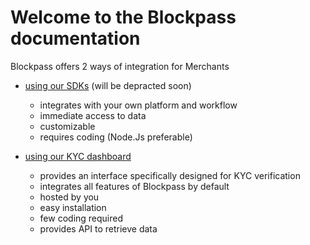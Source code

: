 # Welcome to the Blockpass documentation


Blockpass offers 2 ways of integration for Merchants

  * [using our SDKs](/docs/sdk.md) (will be depracted soon)
    + integrates with your own platform and workflow
    + immediate access to data
    + customizable
    + requires coding (Node.Js preferable)
  
  * [using our KYC dashboard](/docs/kyc-dashboard.md)
    + provides an interface specifically designed for KYC verification
    + integrates all features of Blockpass by default
    + hosted by you
    + easy installation
    + few coding required
    + provides API to retrieve data



